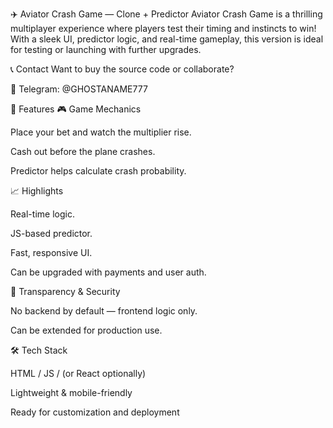 ✈️ Aviator Crash Game — Clone + Predictor
Aviator Crash Game is a thrilling multiplayer experience where players test their timing and instincts to win! With a sleek UI, predictor logic, and real-time gameplay, this version is ideal for testing or launching with further upgrades.

📞 Contact
Want to buy the source code or collaborate?

📱 Telegram: @GHOSTANAME777

🌟 Features
🎮 Game Mechanics

Place your bet and watch the multiplier rise.

Cash out before the plane crashes.

Predictor helps calculate crash probability.

📈 Highlights

Real-time logic.

JS-based predictor.

Fast, responsive UI.

Can be upgraded with payments and user auth.

🔐 Transparency & Security

No backend by default — frontend logic only.

Can be extended for production use.

🛠️ Tech Stack

HTML / JS / (or React optionally)

Lightweight & mobile-friendly

Ready for customization and deployment

